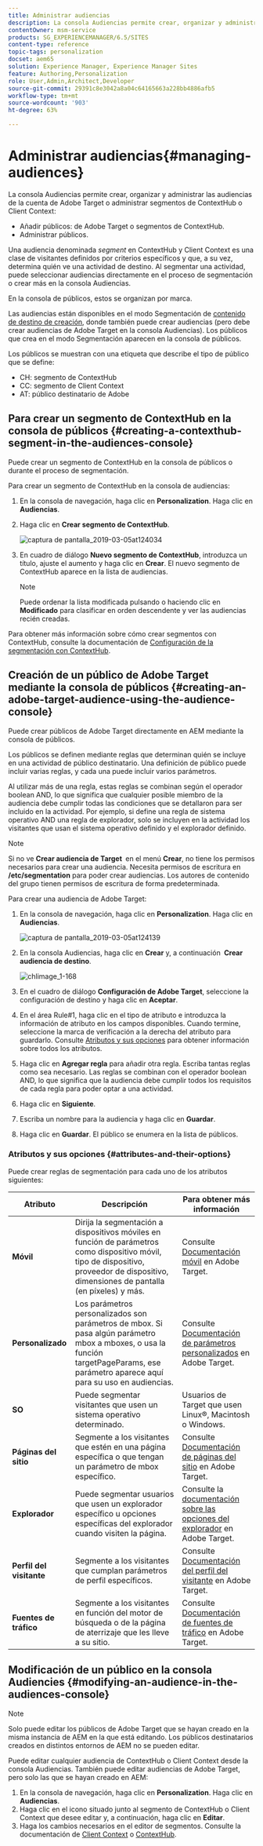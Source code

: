 ```yaml
---
title: Administrar audiencias
description: La consola Audiencias permite crear, organizar y administrar las audiencias de la cuenta de Adobe Target o administrar segmentos de ContextHub o Client Context
contentOwner: msm-service
products: SG_EXPERIENCEMANAGER/6.5/SITES
content-type: reference
topic-tags: personalization
docset: aem65
solution: Experience Manager, Experience Manager Sites
feature: Authoring,Personalization
role: User,Admin,Architect,Developer
source-git-commit: 29391c8e3042a8a04c64165663a228bb4886afb5
workflow-type: tm+mt
source-wordcount: '903'
ht-degree: 63%

---
```


# Administrar audiencias{#managing-audiences}

La consola Audiencias permite crear, organizar y administrar las audiencias de la cuenta de Adobe Target o administrar segmentos de ContextHub o Client Context:

* Añadir públicos: de Adobe Target o segmentos de ContextHub.
* Administrar públicos.

Una audiencia denominada *segment* en ContextHub y Client Context es una clase de visitantes definidos por criterios específicos y que, a su vez, determina quién ve una actividad de destino. Al segmentar una actividad, puede seleccionar audiencias directamente en el proceso de segmentación o crear más en la consola Audiencias.

En la consola de públicos, estos se organizan por marca.

Las audiencias están disponibles en el modo Segmentación de [contenido de destino de creación](/help/sites-authoring/content-targeting-touch.md), donde también puede crear audiencias (pero debe crear audiencias de Adobe Target en la consola Audiencias). Los públicos que crea en el modo Segmentación aparecen en la consola de públicos.

Los públicos se muestran con una etiqueta que describe el tipo de público que se define:

* CH: segmento de ContextHub
* CC: segmento de Client Context
* AT: público destinatario de Adobe

## Para crear un segmento de ContextHub en la consola de públicos {#creating-a-contexthub-segment-in-the-audiences-console}

Puede crear un segmento de ContextHub en la consola de públicos o durante el proceso de segmentación.

Para crear un segmento de ContextHub en la consola de audiencias:

1. En la consola de navegación, haga clic en **Personalization**. Haga clic en **Audiencias**.
1. Haga clic en **Crear segmento de ContextHub**.

   ![captura de pantalla_2019-03-05at124034](assets/screen-shot_2019-03-05at124034.png)

1. En cuadro de diálogo **Nuevo segmento de ContextHub**, introduzca un título, ajuste el aumento y haga clic en **Crear**. El nuevo segmento de ContextHub aparece en la lista de audiencias.

   >[!NOTE]
   >
   >Puede ordenar la lista modificada pulsando o haciendo clic en **Modificado** para clasificar en orden descendente y ver las audiencias recién creadas.

Para obtener más información sobre cómo crear segmentos con ContextHub, consulte la documentación de [Configuración de la segmentación con ContextHub](/help/sites-administering/segmentation.md).

## Creación de un público de Adobe Target mediante la consola de públicos {#creating-an-adobe-target-audience-using-the-audience-console}

Puede crear públicos de Adobe Target directamente en AEM mediante la consola de públicos.

Los públicos se definen mediante reglas que determinan quién se incluye en una actividad de público destinatario. Una definición de público puede incluir varias reglas, y cada una puede incluir varios parámetros.

Al utilizar más de una regla, estas reglas se combinan según el operador boolean AND, lo que significa que cualquier posible miembro de la audiencia debe cumplir todas las condiciones que se detallaron para ser incluido en la actividad. Por ejemplo, si define una regla de sistema operativo AND una regla de explorador, solo se incluyen en la actividad los visitantes que usan el sistema operativo definido y el explorador definido.

>[!NOTE]
>
>Si no ve **Crear audiencia de Target &#x200B;** en el menú **Crear**, no tiene los permisos necesarios para crear una audiencia. Necesita permisos de escritura en **/etc/segmentation** para poder crear audiencias. Los autores de contenido del grupo tienen permisos de escritura de forma predeterminada.

Para crear una audiencia de Adobe Target:

1. En la consola de navegación, haga clic en **Personalization**. Haga clic en **Audiencias**.

   ![captura de pantalla_2019-03-05at124139](assets/screen-shot_2019-03-05at124139.png)

1. En la consola Audiencias, haga clic en **Crear** y, a continuación **&#x200B; Crear audiencia de destino**.

   ![chlimage_1-168](assets/chlimage_1-168.png)

1. En el cuadro de diálogo **Configuración de Adobe Target**, seleccione la configuración de destino y haga clic en **Aceptar**.
1. En el área Rule#1, haga clic en el tipo de atributo e introduzca la información de atributo en los campos disponibles. Cuando termine, seleccione la marca de verificación a la derecha del atributo para guardarlo. Consulte [Atributos y sus opciones](#attributes-and-their-options) para obtener información sobre todos los atributos.
1. Haga clic en **Agregar regla** para añadir otra regla. Escriba tantas reglas como sea necesario. Las reglas se combinan con el operador boolean AND, lo que significa que la audiencia debe cumplir todos los requisitos de cada regla para poder optar a una actividad.
1. Haga clic en **Siguiente**.
1. Escriba un nombre para la audiencia y haga clic en **Guardar**.
1. Haga clic en **Guardar**. El público se enumera en la lista de públicos.

### Atributos y sus opciones {#attributes-and-their-options}

Puede crear reglas de segmentación para cada uno de los atributos siguientes:

| **Atributo** | **Descripción** | **Para obtener más información** |
|---|---|---|
| **Móvil** | Dirija la segmentación a dispositivos móviles en función de parámetros como dispositivo móvil, tipo de dispositivo, proveedor de dispositivo, dimensiones de pantalla (en píxeles) y más. | Consulte [Documentación móvil](https://experienceleague.adobe.com/docs/target/using/audiences/create-audiences/categories-audiences/mobile.html?lang=es) en Adobe Target. |
| **Personalizado** | Los parámetros personalizados son parámetros de mbox. Si pasa algún parámetro mbox a mboxes, o usa la función targetPageParams, ese parámetro aparece aquí para su uso en audiencias. | Consulte [Documentación de parámetros personalizados](https://experienceleague.adobe.com/docs/target/using/audiences/create-audiences/categories-audiences/custom-parameters.html?lang=es) en Adobe Target. |
| **SO** | Puede segmentar visitantes que usen un sistema operativo determinado. | Usuarios de Target que usen Linux®, Macintosh o Windows. |
| **Páginas del sitio** | Segmente a los visitantes que estén en una página específica o que tengan un parámetro de mbox específico. | Consulte [Documentación de páginas del sitio](https://experienceleague.adobe.com/docs/target/using/audiences/create-audiences/categories-audiences/site-pages.html?lang=es) en Adobe Target. |
| **Explorador** | Puede segmentar usuarios que usen un explorador específico u opciones específicas del explorador cuando visiten la página. | Consulte la [documentación sobre las opciones del explorador](https://experienceleague.adobe.com/docs/target/using/audiences/create-audiences/categories-audiences/browser.html?lang=es) en Adobe Target. |
| **Perfil del visitante** | Segmente a los visitantes que cumplan parámetros de perfil específicos. | Consulte [Documentación del perfil del visitante](https://experienceleague.adobe.com/docs/target/using/audiences/visitor-profiles/visitor-profile.html?lang=es) en Adobe Target. |
| **Fuentes de tráfico** | Segmente a los visitantes en función del motor de búsqueda o de la página de aterrizaje que les lleve a su sitio. | Consulte [Documentación de fuentes de tráfico](https://experienceleague.adobe.com/docs/target/using/audiences/create-audiences/categories-audiences/traffic-sources.html?lang=es) en Adobe Target. |

## Modificación de un público en la consola Audiencies {#modifying-an-audience-in-the-audiences-console}

>[!NOTE]
>
>Solo puede editar los públicos de Adobe Target que se hayan creado en la misma instancia de AEM en la que está editando. Los públicos destinatarios creados en distintos entornos de AEM no se pueden editar.

Puede editar cualquier audiencia de ContextHub o Client Context desde la consola Audiencias. También puede editar audiencias de Adobe Target, pero solo las que se hayan creado en AEM:

1. En la consola de navegación, haga clic en **Personalization**. Haga clic en **Audiencias**.
1. Haga clic en el icono situado junto al segmento de ContextHub o Client Context que desee editar y, a continuación, haga clic en **Editar**.
1. Haga los cambios necesarios en el editor de segmentos. Consulte la documentación de [Client Context](/help/sites-administering/campaign-segmentation.md) o [ContextHub](/help/sites-developing/ch-configuring.md).
